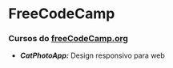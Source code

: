 # FreeCodeCamp
### Cursos do [freeCodeCamp.org](https://www.freecodecamp.org/)

* ***CatPhotoApp:***
Design responsivo para web


